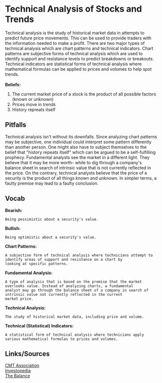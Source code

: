 # Technical Analysis of Stocks and Trends

Technical analysis is the study of historical market data in attempts to predict future price movements. This can be used to provide
traders with the information needed to make a profit. There are two major types of technical analysis which are chart patterns and
technical indicators. Chart patterns are subjective forms of technical analysis which are used to identify support and resistance levels
to predict breakdowns or breakouts. Technical indicators are statistical forms of technical analysis where mathematical formulas can be
applied to prices and volumes to help spot trends. <br> <br>
<b>Beliefs:</b><br>
1. The current market price of a stock is the product of all possible factors (known or unknown)<br>
2. Prices move in trends<br>
3. History repreats itself

## Pitfalls

Technical analysis isn't without its downfalls. Since analyzing chart patterns may be subjective, one individual could interpret some
pattern differently than another person. One might also have to subject themselves to the belief that "history repeats itself" which can be
argued to be a self-fulfilling prophecy. Fundamental analysts see the market in a different light. They believe that it may be more worth-
while to dig through a company's balance sheet in search of intrinsic value that is not currently reflected in the price. On the contrary,
technical analysts believe that the price of a security is the product of all things known and unknown. In simpler terms, a faulty premise
may lead to a faulty conclusion.

## Vocab

<b>Bearish:</b>
```
Being pessimistic about a security's value.
```

<b>Bullish:</b>
```
Being optimistic about a security's value.
```

<b>Chart Patterns:</b>
```
A subjective form of technical analysis where technicians attempt to identify areas of support and resistance on a chart by
looking at specific patterns.
```

<b>Fundamental Analysis:</b>
```
A type of analysis that is based on the premise that the market overlooks value. Instead of analyzing charts, a fundamental
analyst may go through the balance sheet of a company in search of intrinsic value not currently reflected in the current
market price.
```

<b>Technical Analysis:</b>
```
The study of historical market data, including price and volume.
```

<b>Technical (Statistical) Indicators:</b>
```
A statistical form of technical analysis where technicians apply various mathematical formulas to prices and volumes.
```

## Links/Sources
[CMT Association](https://cmtassociation.org/kb/technical-analysis-three-premises/)<br>
[Investopedia](https://www.investopedia.com/terms/t/technical-analysis-of-stocks-and-trends.asp)<br>
[The Balance](https://www.thebalance.com/what-do-long-short-bullish-and-bearish-mean-1030894)<br>

